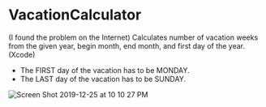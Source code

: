 # VacationCalculator
(I found the problem on the Internet)
Calculates number of vacation weeks from the given year, begin month, end month, and first day of the year.
(Xcode)

* The FIRST day of the vacation has to be MONDAY.
* The LAST day of the vacation has to be SUNDAY.

![Screen Shot 2019-12-25 at 10 10 27 PM](https://user-images.githubusercontent.com/51871643/71455519-63eddd00-2763-11ea-86af-000532d1b877.png)

